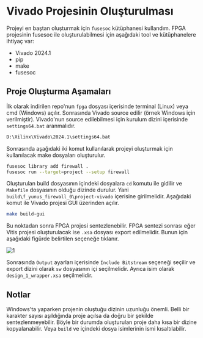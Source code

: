 # Vivado Projesinin Oluşturulması

Projeyi en baştan  oluşturmak için `fusesoc` kütüphanesi kullandım. FPGA projesinin fusesoc ile oluşturulabilmesi için aşağıdaki tool ve kütüphanelere ihtiyaç var:

- Vivado 2024.1
- pip
- make
- fusesoc

## Proje Oluşturma Aşamaları

İlk olarak indirilen repo'nun `fpga` dosyası içerisinde terminal (Linux) veya cmd (Windows) açılır. Sonrasında Vivado source edilir (örnek Windows için verilmiştir). Vivado'nun source edilebilmesi için kurulum dizini içerisinde `settings64.bat` aranmalıdır.

```bash
D:\Xilinx\Vivado\2024.1\settings64.bat
```

Sonrasında aşağıdaki iki komut kullanılarak projeyi oluşturmak için kullanılacak make dosyaları oluşturulur.

```bash
fusesoc library add firewall .
fusesoc run --target=project --setup firewall
```

Oluşturulan build dosyasının içindeki dosyalara `cd` komutu ile gidilir ve `Makefile` dosyasının olduğu dizinde durulur. Yani `build\f_yunus_firewall_0\project-vivado` içerisine girilmelidir. Aşağıdaki komut ile Vivado projesi GUI üzerinden açılır.

```bash
make build-gui
```

Bu noktadan sonra FPGA projesi sentezlenebilir. FPGA sentezi sonrası eğer Vitis projesi oluşturulacak ise `.xsa` dosyası export edilmelidir. Bunun için aşağıdaki figürde belirtilen seçeneğe tıklanır.

![1](./assets/1.png)

Sonrasında `Output` ayarları içerisinde `Include Bitstream` seçeneği seçilir ve export dizini olarak `sw` dosyasının içi seçilmelidir. Ayrıca isim olarak `design_1_wrapper.xsa` seçilmelidir.

## Notlar

Windows'ta yaparken projenin oluştuğu dizinin uzunluğu önemli. Belli bir karakter sayısı aşıldığında proje açılsa da doğru bir şekilde sentezlenmeyebilir. Böyle bir durumda oluşturulan proje daha kısa bir dizine kopyalanabilir. Veya `build` ve içindeki dosya isimlerinin ismi kısaltılabilir.
